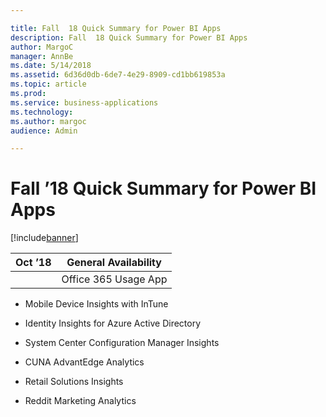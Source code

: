 ```yaml
---

title: Fall  18 Quick Summary for Power BI Apps
description: Fall  18 Quick Summary for Power BI Apps
author: MargoC
manager: AnnBe
ms.date: 5/14/2018
ms.assetid: 6d36d0db-6de7-4e29-8909-cd1bb619853a
ms.topic: article
ms.prod: 
ms.service: business-applications
ms.technology: 
ms.author: margoc
audience: Admin

---
```

#  Fall ’18 Quick Summary for Power BI Apps


[!include[banner](../../../includes/banner.md)]

| Oct ’18 | **General Availability** |
|---------|--------------------------|
|         | Office 365 Usage App     |

-   Mobile Device Insights with InTune

-   Identity Insights for Azure Active Directory

-   System Center Configuration Manager Insights

-   CUNA AdvantEdge Analytics

-   Retail Solutions Insights

-   Reddit Marketing Analytics
